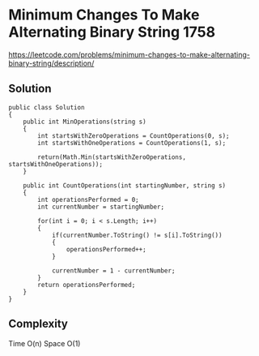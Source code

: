 # Minimum Changes To Make Alternating Binary String 1758

https://leetcode.com/problems/minimum-changes-to-make-alternating-binary-string/description/

## Solution

    public class Solution
    {
        public int MinOperations(string s)
        {
            int startsWithZeroOperations = CountOperations(0, s);
            int startsWithOneOperations = CountOperations(1, s);

            return(Math.Min(startsWithZeroOperations, startsWithOneOperations));
        }

        public int CountOperations(int startingNumber, string s)
        {
            int operationsPerformed = 0;
            int currentNumber = startingNumber;

            for(int i = 0; i < s.Length; i++)
            {
                if(currentNumber.ToString() != s[i].ToString())
                {
                    operationsPerformed++;
                }

                currentNumber = 1 - currentNumber;
            }
            return operationsPerformed;
        }
    }

## Complexity

Time O(n)
Space O(1)
